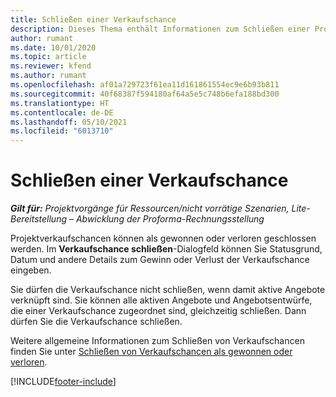 ```yaml
---
title: Schließen einer Verkaufschance
description: Dieses Thema enthält Informationen zum Schließen einer Projektverkaufschance.
author: rumant
ms.date: 10/01/2020
ms.topic: article
ms.reviewer: kfend
ms.author: rumant
ms.openlocfilehash: af01a729723f61ea11d161861554ec9e6b93b811
ms.sourcegitcommit: 40f68387f594180af64a5e5c748b6efa188bd300
ms.translationtype: HT
ms.contentlocale: de-DE
ms.lasthandoff: 05/10/2021
ms.locfileid: "6013710"
---
```

# <a name="close-an-opportunity"></a>Schließen einer Verkaufschance

_**Gilt für:** Projektvorgänge für Ressourcen/nicht vorrätige Szenarien, Lite-Bereitstellung – Abwicklung der Proforma-Rechnungsstellung_

Projektverkaufschancen können als gewonnen oder verloren geschlossen werden. Im **Verkaufschance schließen**-Dialogfeld können Sie Statusgrund, Datum und andere Details zum Gewinn oder Verlust der Verkaufschance eingeben.

Sie dürfen die Verkaufschance nicht schließen, wenn damit aktive Angebote verknüpft sind. Sie können alle aktiven Angebote und Angebotsentwürfe, die einer Verkaufschance zugeordnet sind, gleichzeitig schließen. Dann dürfen Sie die Verkaufschance schließen.

Weitere allgemeine Informationen zum Schließen von Verkaufschancen finden Sie unter [Schließen von Verkaufschancen als gewonnen oder verloren](/dynamics365/sales-enterprise/close-opportunity-won-lost-sales).


[!INCLUDE[footer-include](../includes/footer-banner.md)]